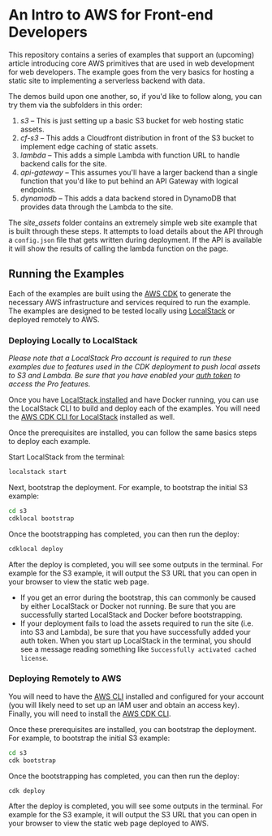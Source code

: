 # An Intro to AWS for Front-end Developers

This repository contains a series of examples that support an (upcoming) article introducing core AWS primitives that are used in web development for web developers. The example goes from the very basics for hosting a static site to implementing a serverless backend with data.

The demos build upon one another, so, if you'd like to follow along, you can try them via the subfolders in this order:

1. *s3* – This is just setting up a basic S3 bucket for web hosting static assets.
2. *cf-s3* – This adds a Cloudfront distribution in front of the S3 bucket to implement edge caching of static assets.
3. *lambda* – This adds a simple Lambda with function URL to handle backend calls for the site.
4. *api-gateway* – This assumes you'll have a larger backend than a single function that you'd like to put behind an API Gateway with logical endpoints.
5. *dynamodb* – This adds a data backend stored in DynamoDB that provides data through the Lambda to the site.

The *site_assets* folder contains an extremely simple web site example that is built through these steps. It attempts to load details about the API through a `config.json` file that gets written during deployment. If the API is available it will show the results of calling the lambda function on the page.

## Running the Examples

Each of the examples are built using the [AWS CDK](https://aws.amazon.com/cdk/) to generate the necessary AWS infrastructure and services required to run the example. The examples are designed to be tested locally using [LocalStack](https://localstack.cloud) or deployed remotely to AWS.

### Deploying Locally to LocalStack

_Please note that a LocalStack Pro account is required to run these examples due to features used in the CDK deployment to push local assets to S3 and Lambda. Be sure that you have enabled your [auth token](https://docs.localstack.cloud/getting-started/auth-token/) to access the Pro features._

Once you have [LocalStack installed](https://docs.localstack.cloud/getting-started/installation/) and have Docker running, you can use the LocalStack CLI to build and deploy each of the examples. You will need the [AWS CDK CLI for LocalStack](https://docs.localstack.cloud/user-guide/integrations/aws-cdk/#aws-cdk-cli-for-localstack) installed as well.

Once the prerequisites are installed, you can follow the same basics steps to deploy each example.

Start LocalStack from the terminal:

```bash
localstack start
```

Next, bootstrap the deployment. For example, to bootstrap the initial S3 example:

```bash
cd s3
cdklocal bootstrap
```

Once the bootstrapping has completed, you can then run the deploy:

```bash
cdklocal deploy
```

After the deploy is completed, you will see some outputs in the terminal. For example for the S3 example, it will output the S3 URL that you can open in your browser to view the static web page.

* If you get an error during the bootstrap, this can commonly be caused by either LocalStack or Docker not running. Be sure that you are successfully started LocalStack and Docker before bootstrapping.
* If your deployment fails to load the assets required to run the site (i.e. into S3 and Lambda), be sure that you have successfully added your auth token. When you start up LocalStack in the terminal, you should see a message reading something like `Successfully activated cached license`.

### Deploying Remotely to AWS

You will need to have the [AWS CLI](https://github.com/aws/aws-cli/tree/v2?tab=readme-ov-file#installation) installed and configured for your account (you will likely need to set up an IAM user and obtain an access key). Finally, you will need to install the [AWS CDK CLI](https://docs.aws.amazon.com/cdk/v2/guide/getting_started.html#getting_started_install).

Once these prerequisites are installed, you can bootstrap the deployment. For example, to bootstrap the initial S3 example:

```bash
cd s3
cdk bootstrap
```

Once the bootstrapping has completed, you can then run the deploy:

```bash
cdk deploy
```

After the deploy is completed, you will see some outputs in the terminal. For example for the S3 example, it will output the S3 URL that you can open in your browser to view the static web page deployed to AWS.